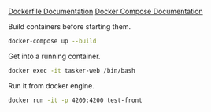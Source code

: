[Dockerfile Documentation](https://docs.docker.com/engine/reference/builder/)
[Docker Compose Documentation](https://docs.docker.com/compose/compose-file)

Build containers before starting them. 
``` sh
docker-compose up --build
```

Get into a running container.
``` sh
docker exec -it tasker-web /bin/bash
```

Run it from docker engine.
``` sh
docker run -it -p 4200:4200 test-front
```